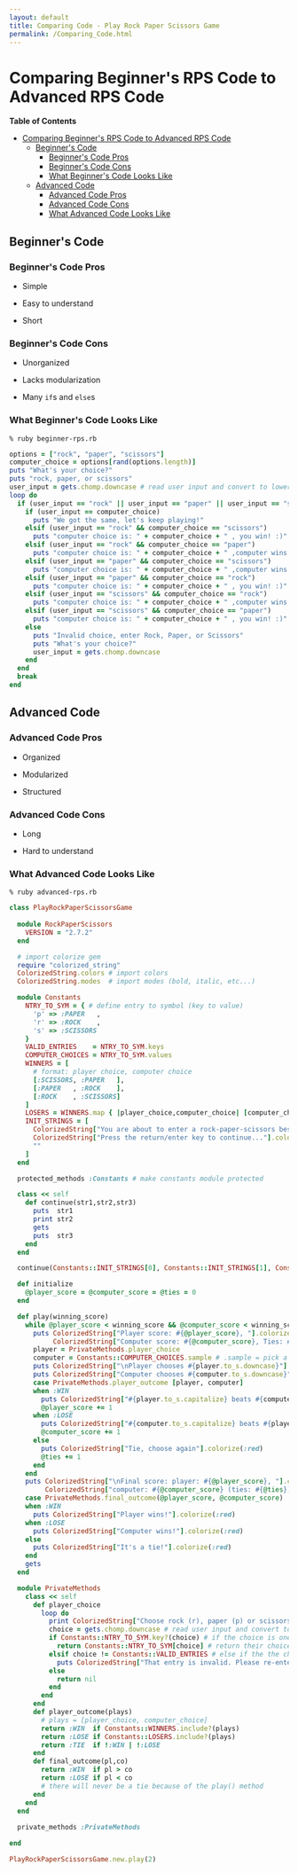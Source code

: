 ```yaml
---
layout: default
title: Comparing Code - Play Rock Paper Scissors Game
permalink: /Comparing_Code.html
---
```


# Comparing Beginner's RPS Code to Advanced RPS Code

**Table of Contents**

- [Comparing Beginner's RPS Code to Advanced RPS Code](#comparing-beginners-rps-code-to-advanced-rps-code)
  - [Beginner's Code](#beginners-code)
    - [Beginner's Code Pros](#beginners-code-pros)
    - [Beginner's Code Cons](#beginners-code-cons)
    - [What Beginner's Code Looks Like](#what-beginners-code-looks-like)
  - [Advanced Code](#advanced-code)
    - [Advanced Code Pros](#advanced-code-pros)
    - [Advanced Code Cons](#advanced-code-cons)
    - [What Advanced Code Looks Like](#what-advanced-code-looks-like)

## Beginner's Code

### Beginner's Code Pros

+ Simple
- Easy to understand
* Short

### Beginner's Code Cons

+ Unorganized
- Lacks modularization
* Many `if`s and `else`s

### What Beginner's Code Looks Like

`% ruby beginner-rps.rb`

```ruby
options = ["rock", "paper", "scissors"]
computer_choice = options[rand(options.length)] 
puts "What's your choice?"
puts "rock, paper, or scissors"
user_input = gets.chomp.downcase # read user input and convert to lower case
loop do 
  if (user_input == "rock" || user_input == "paper" || user_input == "scissors")
    if (user_input == computer_choice)
      puts "We got the same, let's keep playing!"
    elsif (user_input == "rock" && computer_choice == "scissors")
      puts "computer choice is: " + computer_choice + " , you win! :)"
    elsif (user_input == "rock" && computer_choice == "paper")
      puts "computer choice is: " + computer_choice + " ,computer wins :("
    elsif (user_input == "paper" && computer_choice == "scissors")
      puts "computer choice is: " + computer_choice + " ,computer wins :("
    elsif (user_input == "paper" && computer_choice == "rock")
      puts "computer choice is: " + computer_choice + " , you win! :)"
    elsif (user_input == "scissors" && computer_choice == "rock")
      puts "computer choice is: " + computer_choice + " ,computer wins :("
    elsif (user_input == "scissors" && computer_choice == "paper")
      puts "computer choice is: " + computer_choice + " , you win! :)"
    else
      puts "Invalid choice, enter Rock, Paper, or Scissors"
      puts "What's your choice?"
      user_input = gets.chomp.downcase
    end
  end
  break
end
```

## Advanced Code

### Advanced Code Pros

+ Organized
- Modularized
* Structured

### Advanced Code Cons

+ Long
- Hard to understand

### What Advanced Code Looks Like

`% ruby advanced-rps.rb`

```ruby
class PlayRockPaperScissorsGame
  
  module RockPaperScissors
    VERSION = "2.7.2"
  end

  # import colorize gem
  require "colorized_string"
  ColorizedString.colors # import colors
  ColorizedString.modes  # import modes (bold, italic, etc...)

  module Constants 
    NTRY_TO_SYM = { # define entry to symbol (key to value)
      'p' => :PAPER   , 
      'r' => :ROCK    , 
      's' => :SCISSORS 
    } 
    VALID_ENTRIES    = NTRY_TO_SYM.keys 
    COMPUTER_CHOICES = NTRY_TO_SYM.values
    WINNERS = [ 
      # format: player choice, computer choice
      [:SCISSORS, :PAPER   ], 
      [:PAPER   , :ROCK    ], 
      [:ROCK    , :SCISSORS]
    ] 
    LOSERS = WINNERS.map { |player_choice,computer_choice| [computer_choice,player_choice] } # flip the values in the WINNERS array, returning a loss
    INIT_STRINGS = [
      ColorizedString["You are about to enter a rock-paper-scissors best of 3 match."].colorize(:green), 
      ColorizedString["Press the return/enter key to continue..."].colorize(:green), 
      ""
    ]
  end

  protected_methods :Constants # make constants module protected

  class << self 
    def continue(str1,str2,str3)
      puts  str1
      print str2
      gets
      puts  str3
    end 
  end 

  continue(Constants::INIT_STRINGS[0], Constants::INIT_STRINGS[1], Constants::INIT_STRINGS[2])

  def initialize
    @player_score = @computer_score = @ties = 0 
  end

  def play(winning_score) 
    while @player_score < winning_score && @computer_score < winning_score 
      puts ColorizedString["Player score: #{@player_score}, "].colorize(:blue) + 
           ColorizedString["Computer score: #{@computer_score}, Ties: #{@ties}"].colorize(:blue) 
      player = PrivateMethods.player_choice 
      computer = Constants::COMPUTER_CHOICES.sample # .sample = pick a random choice
      puts ColorizedString["\nPlayer chooses #{player.to_s.downcase}"].colorize(:blue) 
      puts ColorizedString["Computer chooses #{computer.to_s.downcase}"].colorize(:blue)
      case PrivateMethods.player_outcome [player, computer]
      when :WIN
        puts ColorizedString["#{player.to_s.capitalize} beats #{computer.to_s.downcase}, player wins the round"].colorize(:red) 
        @player_score += 1
      when :LOSE
        puts ColorizedString["#{computer.to_s.capitalize} beats #{player.to_s.downcase}, computer wins the round"].colorize(:red)
        @computer_score += 1 
      else
        puts ColorizedString["Tie, choose again"].colorize(:red) 
        @ties += 1
      end
    end
    puts ColorizedString["\nFinal score: player: #{@player_score}, "].colorize(:blue) +
         ColorizedString["computer: #{@computer_score} (ties: #{@ties})"].colorize(:blue)
    case PrivateMethods.final_outcome(@player_score, @computer_score)
    when :WIN 
      puts ColorizedString["Player wins!"].colorize(:red) 
    when :LOSE
      puts ColorizedString["Computer wins!"].colorize(:red)
    else 
      puts ColorizedString["It's a tie!"].colorize(:red) 
    end 
    gets
  end 

  module PrivateMethods 
    class << self 
      def player_choice
        loop do 
          print ColorizedString["Choose rock (r), paper (p) or scissors (s): "].colorize(:green)
          choice = gets.chomp.downcase # read user input and convert to downcase
          if Constants::NTRY_TO_SYM.key?(choice) # if the choice is one of the keys in NTRY_TO_SYM
            return Constants::NTRY_TO_SYM[choice] # return their choice to be outputed in the play() method
          elsif choice != Constants::VALID_ENTRIES # else if the the choice is not one of the valid entries
            puts ColorizedString["That entry is invalid. Please re-enter."].colorize(:red) # output to invalid entry message
          else
            return nil
          end
        end 
      end 
      def player_outcome(plays)
        # plays = [player_choice, computer_choice]
        return :WIN  if Constants::WINNERS.include?(plays) 
        return :LOSE if Constants::LOSERS.include?(plays)
        return :TIE  if !:WIN | !:LOSE
      end 
      def final_outcome(pl,co)
        return :WIN  if pl > co 
        return :LOSE if pl < co
        # there will never be a tie because of the play() method
      end 
    end
  end
  
  private_methods :PrivateMethods 

end 

PlayRockPaperScissorsGame.new.play(2) 
```

